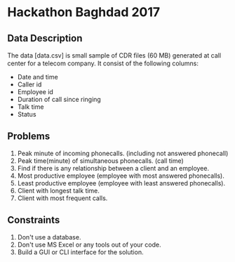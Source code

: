# Hackathon Baghdad 2017 

## Data Description 
 
The data [data.csv] is small sample of CDR ﬁles (60 MB) generated at call center for a telecom company. It consist of the following columns:

* Date and time
* Caller id
* Employee id 
* Duration of call since ringing
* Talk time 
* Status 

## Problems 

1. Peak minute of incoming phonecalls. (including not answered phonecall)
2. Peak time(minute) of simultaneous phonecalls. (call time) 
3. Find if there is any relationship between a client and an employee. 
4. Most productive employee (employee with most answered phonecalls). 
5. Least productive employee (employee with least answered phonecalls).
6. Client with longest talk time.
7. Client with most frequent calls.

## Constraints 

1. Don't use a database.
2. Don't use MS Excel or any tools out of your code.
3. Build a GUI or CLI interface for the solution.
